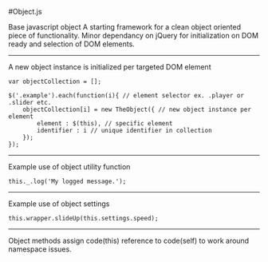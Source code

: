 #Object.js

Base javascript object
A starting framework for a clean object oriented piece of functionality. Minor dependancy on jQuery for initialization on DOM ready and selection of DOM elements.

--------------------------

A new object instance is initialized per targeted DOM element

	var objectCollection = [];

	$('.example').each(function(i){ // element selector ex. .player or .slider etc.
		objectCollection[i] = new TheObject({ // new object instance per element
			element : $(this), // specific element 
			identifier : i // unique identifier in collection
		});
	});

--------------------------

Example use of object utility function

	this._.log('My logged message.');

--------------------------

Example use of object settings

	this.wrapper.slideUp(this.settings.speed);

--------------------------

Object methods assign code(this) reference to code(self) to work around namespace issues.